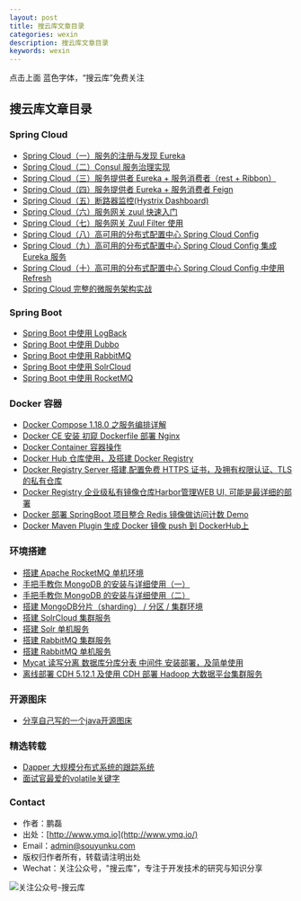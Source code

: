 ```yaml
---
layout: post
title: 搜云库文章目录
categories: wexin
description: 搜云库文章目录
keywords: wexin 
---
```


点击上面 蓝色字体，“搜云库”免费关注

## 搜云库文章目录

### Spring Cloud

- [Spring Cloud（一）服务的注册与发现 Eureka ](https://mp.weixin.qq.com/s?__biz=MzA3MTUzOTcxOQ==&mid=2452964403&idx=1&sn=73ad9f65e2530bf87dadd35a96658fd7)
- [Spring Cloud（二）Consul 服务治理实现 ](https://mp.weixin.qq.com/s?__biz=MzA3MTUzOTcxOQ==&mid=2452964404&idx=1&sn=72676a761715bdd1e4711360dfa2c469)
- [Spring Cloud（三）服务提供者 Eureka + 服务消费者（rest + Ribbon）](https://mp.weixin.qq.com/s?__biz=MzA3MTUzOTcxOQ==&mid=2452964405&idx=1&sn=9a85514edf8e8fbe301aea5c0a8fb55e)
- [Spring Cloud（四）服务提供者 Eureka + 服务消费者 Feign ](https://mp.weixin.qq.com/s?__biz=MzA3MTUzOTcxOQ==&mid=2452964406&idx=1&sn=6884383251b4eb9ae8a9c9f3ea4f3c09)
- [Spring Cloud（五）断路器监控(Hystrix Dashboard)](https://mp.weixin.qq.com/s?__biz=MzA3MTUzOTcxOQ==&mid=2452964412&idx=1&sn=5e5e5208aedf7324f1f0ecd7e3780344)
- [Spring Cloud（六）服务网关 zuul 快速入门](https://mp.weixin.qq.com/s?__biz=MzA3MTUzOTcxOQ==&mid=2452964422&idx=1&sn=4feb1646baa0a2172cdf953f55824002)
- [Spring Cloud（七）服务网关 Zuul Filter 使用](https://mp.weixin.qq.com/s?__biz=MzA3MTUzOTcxOQ==&mid=2452964425&idx=1&sn=f33137f5c312b2d938d17bb1125d411d)
- [Spring Cloud（八）高可用的分布式配置中心 Spring Cloud Config](https://mp.weixin.qq.com/s?__biz=MzA3MTUzOTcxOQ==&mid=2452964427&idx=1&sn=9aed5b79885c8e70831b5219ba1571be)
- [Spring Cloud（九）高可用的分布式配置中心 Spring Cloud Config 集成 Eureka 服务](https://mp.weixin.qq.com/s?__biz=MzA3MTUzOTcxOQ==&mid=2452964439&idx=1&sn=556c328bd756555ff2c3422277fb7ffc)
- [Spring Cloud（十）高可用的分布式配置中心 Spring Cloud Config 中使用 Refresh](https://mp.weixin.qq.com/s?__biz=MzA3MTUzOTcxOQ==&mid=2452964444&idx=1&sn=b8826d3d314d5f64bd5c54bcc8c15dbe)
- [Spring Cloud 完整的微服务架构实战](https://mp.weixin.qq.com/s?__biz=MzA3MTUzOTcxOQ==&mid=2452964387&idx=1&sn=6bde9f5d18e78a2fcee962dc289374a2)

### Spring Boot

- [Spring Boot 中使用 LogBack](https://mp.weixin.qq.com/s?__biz=MzA3MTUzOTcxOQ==&mid=2452964308&idx=1&sn=56df7e457c61cb0092830087ee8949df)
- [Spring Boot 中使用 Dubbo](https://mp.weixin.qq.com/s?__biz=MzA3MTUzOTcxOQ==&mid=2452964335&idx=1&sn=d5d3cafbd7a6ae875c46f85beb513f6b)
- [Spring Boot 中使用 RabbitMQ](https://mp.weixin.qq.com/s?__biz=MzA3MTUzOTcxOQ==&mid=2452964457&idx=1&sn=671a360aeb2dbf5460211f4e43554cd9)
- [Spring Boot 中使用 SolrCloud](https://mp.weixin.qq.com/s?__biz=MzA3MTUzOTcxOQ==&mid=2452964464&idx=1&sn=9e980846ef997a6eba958794935c1b5f)
- [Spring Boot 中使用 RocketMQ](https://mp.weixin.qq.com/s?__biz=MzA3MTUzOTcxOQ==&mid=2452964513&idx=2&sn=064e03758202a395881e9318dcaaaf8e&chksm=88ede9c9bf9a60df307c21a4c7b66512aca9159f900a06a8bb76a966d3706f3d0b580cea895c#rd)  

### Docker 容器

- [Docker Compose 1.18.0 之服务编排详解](https://mp.weixin.qq.com/s?__biz=MzA3MTUzOTcxOQ==&mid=2452964477&idx=1&sn=3cfa2332fc3f5fa0cb7613987b48f449)
- [Docker CE 安装 初窥 Dockerfile 部署 Nginx](https://mp.weixin.qq.com/s?__biz=MzA3MTUzOTcxOQ==&mid=2452964410&idx=1&sn=a1d189b731662f062ab5c8ae6c1d4662)
- [Docker Container 容器操作](https://mp.weixin.qq.com/s?__biz=MzA3MTUzOTcxOQ==&mid=2452964415&idx=1&sn=a1485845724a3595cbeb22abfd19c6ad)
- [Docker Hub 仓库使用，及搭建 Docker Registry](https://mp.weixin.qq.com/s?__biz=MzA3MTUzOTcxOQ==&mid=2452964418&idx=1&sn=9f7b142968b75eaa7d0934d1045e0ce9)
- [Docker Registry Server 搭建,配置免费 HTTPS 证书，及拥有权限认证、TLS 的私有仓库](https://mp.weixin.qq.com/s?__biz=MzA3MTUzOTcxOQ==&mid=2452964421&idx=1&sn=8ac4f3fb5dc1828b67b5798ffc0a9753)
- [Docker Registry 企业级私有镜像仓库Harbor管理WEB UI, 可能是最详细的部署](https://mp.weixin.qq.com/s?__biz=MzA3MTUzOTcxOQ==&mid=2452964426&idx=1&sn=0c6d7d1ae718c5fea9901e5321aba403)
- [Docker 部署 SpringBoot 项目整合 Redis 镜像做访问计数 Demo](https://mp.weixin.qq.com/s?__biz=MzA3MTUzOTcxOQ==&mid=2452964438&idx=1&sn=f709b17011fa2713221f66aa28e5702e)
- [Docker Maven Plugin 生成 Docker 镜像 push 到 DockerHub上 ](https://mp.weixin.qq.com/s?__biz=MzA3MTUzOTcxOQ==&mid=2452964451&idx=1&sn=4865f254dcfa69fe0e98e7dde4a6cd5b)

### 环境搭建
- [搭建 Apache RocketMQ 单机环境](https://mp.weixin.qq.com/s?__biz=MzA3MTUzOTcxOQ==&mid=2452964513&idx=1&sn=3c926d8f96048ba17dee17541c69893f&chksm=88ede9c9bf9a60dfb530bc3f7d892c826e99fba5a6c533744dcd25ebc6ab8839cbf79e607c5d#rd)  
- [手把手教你 MongoDB 的安装与详细使用（一）](https://mp.weixin.qq.com/s?__biz=MzA3MTUzOTcxOQ==&mid=2452964503&idx=1&sn=1335ece54312f9ed91232ce34d222dd5&chksm=88ede9ffbf9a60e9e03efc28fb4fb469b8212d2ea52208c3db4a1b37b4437b8accbff4a2ed86#rd)  
- [手把手教你 MongoDB 的安装与详细使用（二）](https://mp.weixin.qq.com/s?__biz=MzA3MTUzOTcxOQ==&mid=2452964506&idx=1&sn=9f473a0797b6f091629a6e42dc870133&chksm=88ede9f2bf9a60e4d20402824eaf9803261276073a988659d3b45c82bf4f9bc7f589a08e2086#rd)  
- [搭建 MongoDB分片（sharding） / 分区 / 集群环境](https://mp.weixin.qq.com/s?__biz=MzA3MTUzOTcxOQ==&mid=2452964509&idx=1&sn=9476cda64a51956ae7c7a10352ca31b5&chksm=88ede9f5bf9a60e32f03832ced791e6fd95defa18a3ccc854f2a0ad51527a3ffc7d892132fe8#rd)  
- [搭建 SolrCloud 集群服务](https://mp.weixin.qq.com/s?__biz=MzA3MTUzOTcxOQ==&mid=2452964464&idx=2&sn=f944f824c58acc709aea4e86498af426)
- [搭建 Solr 单机服务](https://mp.weixin.qq.com/s?__biz=MzA3MTUzOTcxOQ==&mid=2452964464&idx=3&sn=32f023390ebdfe1d30bdf8c109316f83&scene=19#wechat_redirect)
- [搭建 RabbitMQ 集群服务](https://mp.weixin.qq.com/s?__biz=MzA3MTUzOTcxOQ==&mid=2452964457&idx=3&sn=abb501f40f3314ecf28b5a96ab028f5c)
- [搭建 RabbitMQ 单机服务](https://mp.weixin.qq.com/s?__biz=MzA3MTUzOTcxOQ==&mid=2452964457&idx=2&sn=7d19d7067e33e262463cd70186b23946)
- [Mycat 读写分离 数据库分库分表 中间件 安装部署，及简单使用](https://mp.weixin.qq.com/s?__biz=MzA3MTUzOTcxOQ==&mid=2452964443&idx=1&sn=ef6243304e80b32b300b36e88cb7dae9)
- [离线部署 CDH 5.12.1 及使用 CDH 部署 Hadoop 大数据平台集群服务](https://mp.weixin.qq.com/s?__biz=MzA3MTUzOTcxOQ==&mid=2452964430&idx=1&sn=f76c3b3e2fa41fe149fa21dd91061c10)

### 开源图床

- [分享自己写的一个java开源图床](https://mp.weixin.qq.com/s?__biz=MzA3MTUzOTcxOQ==&mid=2452964307&idx=1&sn=afe28a9a6e61dd30eea539db9a4228a2)

### 精选转载

- [Dapper 大规模分布式系统的跟踪系统](https://mp.weixin.qq.com/s?__biz=MzA3MTUzOTcxOQ==&mid=2452964392&idx=1&sn=bcdb5be7d0b8895e50912163007f29c7)
- [面试官最爱的volatile关键字](https://mp.weixin.qq.com/s?__biz=MzA3MTUzOTcxOQ==&mid=2452964383&idx=1&sn=f38c13cf27f86035a8628bbeb00a85a1)

### Contact

 - 作者：鹏磊  
 - 出处：[http://www.ymq.io](http://www.ymq.io/)  
 - Email：[admin@souyunku.com](admin@souyunku.com)  
 - 版权归作者所有，转载请注明出处
 - Wechat：关注公众号，"搜云库"，专注于开发技术的研究与知识分享
 
![关注公众号-搜云库](http://www.ymq.io/images/souyunku.png "搜云库")
